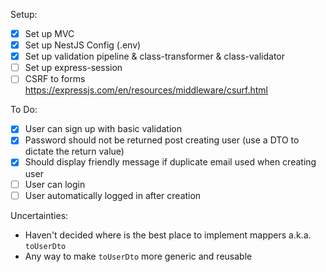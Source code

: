 Setup:
- [x] Set up MVC
- [x] Set up NestJS Config (.env)
- [x] Set up validation pipeline & class-transformer & class-validator
- [ ] Set up express-session
- [ ] CSRF to forms https://expressjs.com/en/resources/middleware/csurf.html

To Do:
- [x] User can sign up with basic validation
- [x] Password should not be returned post creating user (use a DTO to dictate the return value)
- [x] Should display friendly message if duplicate email used when creating user
- [ ] User can login
- [ ] User automatically logged in after creation

Uncertainties:
- Haven't decided where is the best place to implement mappers a.k.a. `toUserDto`
- Any way to make `toUserDto` more generic and reusable
